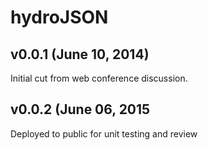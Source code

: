 hydroJSON
=========

## v0.0.1 (June 10, 2014)
Initial cut from web conference discussion.

## v0.0.2 (June 06, 2015
Deployed to public for unit testing and review
